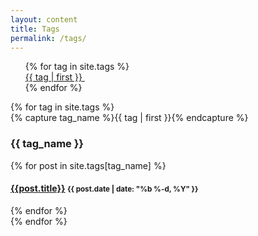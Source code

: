 ```yaml
---
layout: content
title: Tags
permalink: /tags/
---
```

<ul class="c-tag">
{% for tag in site.tags %}
<div style="font-size: {{ tag | last | size | times: 70 | divided_by: site.tags.size | plus: 70  }}%">
<a href="#{{ tag | first | slugize }}">
{{ tag | first }}
    </a> &nbsp;&nbsp;
</div>
{% endfor %}
</ul>

<div id="archives">
{% for tag in site.tags %}
  <div class="archive-group">
    {% capture tag_name %}{{ tag | first }}{% endcapture %}
    <br>
    <h3 id="#{{ tag_name | slugize }}">{{ tag_name }}</h3>
    <a name="{{ tag_name | slugize }}"></a>
    {% for post in site.tags[tag_name] %}
    <article class="archive-item">
      <h4><a href="{{ root_url }}{{ post.url }}">{{post.title}}</a> <small>{{ post.date | date: "%b %-d, %Y" }}</small></h4>
    </article>
    {% endfor %}
  </div>
{% endfor %}
</div>
